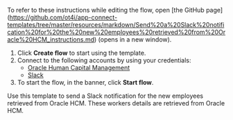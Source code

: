 To refer to these instructions while editing the flow, open [the GitHub page]
(https://github.com/ot4i/app-connect-templates/tree/master/resources/markdown/Send%20a%20Slack%20notification%20for%20the%20new%20employees%20retrieved%20from%20Oracle%20HCM_instructions.md) (opens in a new window).

1. Click **Create flow** to start using the template.
2. Connect to the following accounts by using your credentials:
   - [Oracle Human Capital Management](https://www.ibm.com/docs/en/app-connect/saas?topic=apps-oracle-human-capital-management) 
   - [Slack](https://www.ibm.com/docs/en/app-connect/saas?topic=apps-slack)
3. To start the flow, in the banner, click **Start flow**.

Use this template to send a Slack notification for the new employees retrieved from Oracle HCM. These workers details are retrieved from Oracle HCM.
